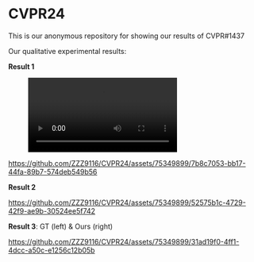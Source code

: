 # CVPR24 

This is our anonymous repository for showing our results of CVPR#1437

Our qualitative experimental results:

**Result 1**

<figure class="video_container">
 <video controls="true" allowfullscreen="true">
 <source src="./cg_au.mp4" type="video/mp4">
 </video>
</figure>

https://github.com/ZZZ9116/CVPR24/assets/75349899/7b8c7053-bb17-44fa-89b7-574deb549b56

**Result 2**

https://github.com/ZZZ9116/CVPR24/assets/75349899/52575b1c-4729-42f9-ae9b-30524ee5f742


**Result 3**: GT (left) & Ours (right)

https://github.com/ZZZ9116/CVPR24/assets/75349899/31ad19f0-4ff1-4dcc-a50c-e1256c12b05b



